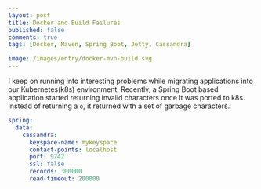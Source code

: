 ```yaml
---
layout: post
title: Docker and Build Failures
published: false
comments: true
tags: [Docker, Maven, Spring Boot, Jetty, Cassandra]

image: /images/entry/docker-mvn-build.svg
---
```


I keep on running into interesting problems while migrating applications into our Kubernetes(k8s) environment. 
Recently, a Spring Boot based application started returning invalid characters once it was ported to k8s. Instead of 
returning a `ό`, it returned with a set of garbage characters. 

```yaml
spring:
  data:
    cassandra:
      keyspace-name: mykeyspace
      contact-points: localhost
      port: 9242
      ssl: false
      records: 300000
      read-timeout: 200000
```
